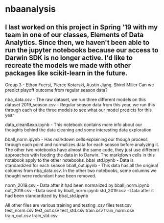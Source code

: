 # nbaanalysis

I last worked on this project in Spring '19 with my team in one of our classes, Elements of Data Analytics. Since then, we haven't been able to run the jupyter notebooks because our access to Darwin SDK is no longer active. I'd like to recreate the models we made with other packages like scikit-learn in the future.
---
Group 3 - Ethan Fuerst, Pierce Kotarski, Austin Jiang, Shirel Miller
Can we predict playoff outcome from regular season data?

nba_data.csv - The raw dataset, we run three different models on this dataset
2019_season.csv - Regular season data from this year, we run this through each of the three models to see what our model predicts for this year

data_clean&exp.ipynb - This notebook contains more info about our thoughts behind the data cleaning and some interesting data exploration

bball_norm.ipynb - Has markdown cells explaining our though process through each point and normalizes data for each season before analyzing it. The other two notebooks have almost the same code, they just use different approaches with feeding the data in to Darwin. The markdown cells in this notebook apply to the other notebooks.
bbal_std.ipynb - Data is standardized for each season
bball_out.ipynb - This data has all the original columns from nba_data.csv. In the other two notebooks, some columns we thought were redundant have been removed.

norm_2019.csv - Data after it had been normalized by bball_norm.ipynb
out_2019.csv - Data used by bball_norm.ipynb
std_2019.csv - Data after it had been standardized by bbal_std.ipynb

All other files are various training and testing .csv files
test.csv
test_norm.csv
test_out.csv
test_std.csv
train.csv
train_norm.csv
train_out.csv
train_std.csv
